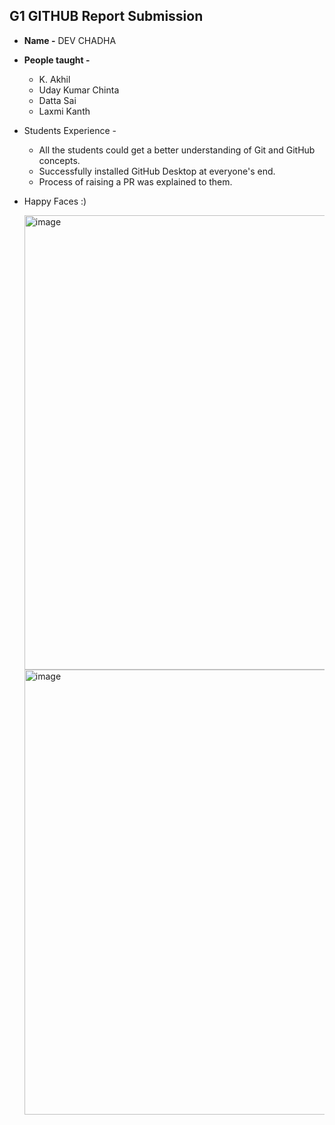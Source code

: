 ## G1 GITHUB Report Submission

- **Name -** DEV CHADHA
  
- **People taught -**
    - K. Akhil
    - Uday Kumar Chinta
    - Datta Sai
    - Laxmi Kanth  
                           
- Students Experience -
    - All the students could get a better understanding of Git and GitHub concepts.
    - Successfully installed GitHub Desktop at everyone's end.
    - Process of raising a PR was explained to them.
 
- Happy Faces :)
  
     <img width="727" alt="image" src="https://github.com/devchadha-jmi/G1_GITHUB/assets/82091082/0658bd98-8405-4d3f-a5e5-779d0ed6f3a2">

     <img width="712" alt="image" src="https://github.com/devchadha-jmi/G1_GITHUB/assets/82091082/eada9843-837f-4716-bd88-b67d3f65674a">

